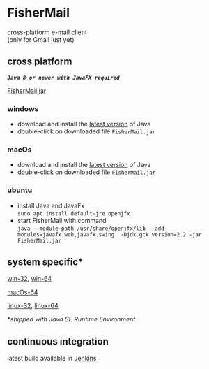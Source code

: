 # FisherMail
cross-platform e-mail client  
(only for Gmail just yet)

## cross platform 
__*`Java 8 or newer with JavaFX required`*__

[FisherMail.jar](http://speederpan.uk.to/jenkins/job/PROD%20mail-client-distrib/lastSuccessfulBuild/artifact/mail-client-distrib/distrib/FisherMail.jar)

### windows
+ download and install the [latest version](https://www.java.com/en/download/) of Java  
+ double-click on downloaded file `FisherMail.jar`

### macOs
+ download and install the [latest version](https://www.java.com/en/download/) of Java  
+ double-click on downloaded file `FisherMail.jar`

### ubuntu
+ install Java and JavaFx  
`sudo apt install default-jre openjfx`  
+ start FisherMail with command  
`java --module-path /usr/share/openjfx/lib --add-modules=javafx.web,javafx.swing  -Djdk.gtk.version=2.2 -jar FisherMail.jar`

## system specific\*

[win-32](http://speederpan.uk.to/jenkins/job/PROD%20mail-client-distrib/lastSuccessfulBuild/artifact/mail-client-distrib/distrib/FisherMail-win32.zip),
[win-64](http://speederpan.uk.to/jenkins/job/PROD%20mail-client-distrib/lastSuccessfulBuild/artifact/mail-client-distrib/distrib/FisherMail-win64.zip)

[macOs-64](http://speederpan.uk.to/jenkins/job/PROD%20mail-client-distrib/lastSuccessfulBuild/artifact/mail-client-distrib/distrib/FisherMail-macOs.zip)

[linux-32](http://speederpan.uk.to/jenkins/job/PROD%20mail-client-distrib/lastSuccessfulBuild/artifact/mail-client-distrib/distrib/FisherMail-lin32.zip),
[linux-64](http://speederpan.uk.to/jenkins/job/PROD%20mail-client-distrib/lastSuccessfulBuild/artifact/mail-client-distrib/distrib/FisherMail-lin64.zip)

\**shipped with Java SE Runtime Environment*

## continuous integration
latest build available in [Jenkins](http://speederpan.uk.to/jenkins/job/DEV%20mail-client-distrib)
